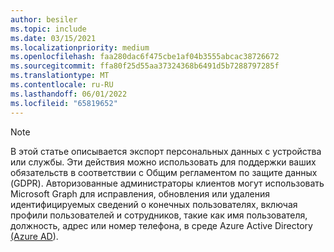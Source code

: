 ```yaml
---
author: besiler
ms.topic: include
ms.date: 03/15/2021
ms.localizationpriority: medium
ms.openlocfilehash: faa280dac6f475cbe1af04b3555abcac38726672
ms.sourcegitcommit: ffa80f25d55aa37324368b6491d5b7288797285f
ms.translationtype: MT
ms.contentlocale: ru-RU
ms.lasthandoff: 06/01/2022
ms.locfileid: "65819652"
---
```

<!-- markdownlint-disable MD041-->

>[!NOTE]
>В этой статье описывается экспорт персональных данных с устройства или службы. Эти действия можно использовать для поддержки ваших обязательств в соответствии с Общим регламентом по защите данных (GDPR). Авторизованные администраторы клиентов могут использовать Microsoft Graph для исправления, обновления или удаления идентифицируемых сведений о конечных пользователях, включая профили пользователей и сотрудников, такие как имя пользователя, должность, адрес или номер телефона, в среде Azure Active Directory [(Azure AD](https://azure.microsoft.com/services/active-directory/)).
